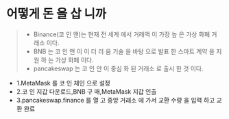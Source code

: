 # 어떻게 돈 을 삽 니까

> * Binance(코 인 앤)는 현재 전 세계 에서 거래액 이 가장 높 은 가상 화폐 거래소 이다.
> * BNB 는 코 인 앤 이 이 더 리 움 기술 을 바탕 으로 발표 한 스마트 계약 을 지원 하 는 가상 화폐 이다.
> * pancakeswap 는 코 인 안 이 중심 화 된 거래소 로 출시 한 것 이다.

* 1.MetaMask 를 코 인 체인 으로 설정
* 2.코 인 지갑 다운로드,BNB 구 매,MetaMask 지갑 인출
* 3.pancakeswap.finance 를 열 고 중앙 거래소 에 가서 교환 수량 을 입력 하고 교환 완료